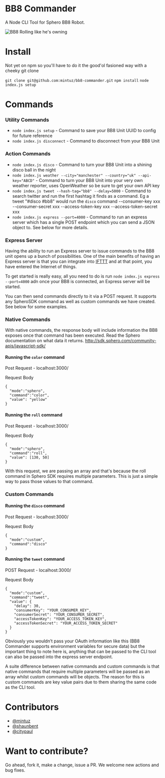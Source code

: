 # BB8 Commander
A Node CLI Tool for Sphero BB8 Robot.

![BB8 Rolling like he's owning](http://i.imgur.com/00sZIf3.gif)

# Install
Not yet on npm so you'll have to do it the good'ol fasioned way with a cheeky git clone

`git clone git@github.com:mintuz/bb8-commander.git`
`npm install`
`node index.js setup`

# Commands

### Utility Commands
* `node index.js setup` - Command to save your BB8 Unit UUID to config for future reference
* `node index.js disconnect` - Command to disconnect from your BB8 Unit

### Action Commands
* `node index.js disco` - Command to turn your BB8 Unit into a shining disco ball in the night
* `node index.js weather --city="manchester" --country="uk" --api-key="ABCD"` - Command to turn your BB8 Unit into your very own weather reporter, uses OpenWeather so be sure to get your own API key
* `node index.js tweet --hash-tag="bb8" --delay=5000` - Command to search twitter and run the first hashtag it finds as a command. Eg a tweet "#disco #bb8" would run the `disco` command --consumer-key xxx --consumer-secret xxx --access-token-key xxx --access-token-secret xxx
* `node index.js express --port=4000` - Command to run an express server which has a single POST endpoint which you can send a JSON object to. See below for more details.

### Express Server

Having the ability to run an Express server to issue commands to the BB8 unit opens up a bunch of possibilities. One of the main benefits of having an Express server is that you can integrate into [IFTTT](https://ifttt.com/) and at that point, you have entered the Internet of things.

To get started is really easy, all you need to do is run `node index.js express --port=4000` adn once your BB8 is connected, an Express server will be started.

You can then send commands directly to it via a POST request. It supports any SpheroSDK command as well as custom commands we have created. See below for some examples.

### Native Commands

With native commands, the response body will include information the BB8 exposes once that command has been executed. Read the Sphero documentation on what data it returns. http://sdk.sphero.com/community-apis/javascript-sdk/

#### Running the `color` command

Post Request - localhost:3000/

Request Body

```
{ 
  "mode":"sphero", 
  "command":"color",
  "value": "yellow"
}
```

#### Running the `roll` command

Post Request - localhost:3000/

Request Body

```
{ 
  "mode":"sphero", 
  "command":"roll",
  "value": [130, 50]
}
```

With this request, we are passing an array and that's because the roll command in Sphero SDK requires multiple parameters. This is just a simple way to pass those values to that command.

### Custom Commands

#### Running the `disco` command

Post Request - localhost:3000/

Request Body

```
{ 
  "mode":"custom", 
  "command":"disco"
}
```

#### Running the `tweet` command

POST Request - localhost:3000/

Request Body

```
{
  "mode":"custom", 
  "command":"tweet", 
  "value": {
    "delay": 30,
    "consumerKey": "YOUR_CONSUMER_KEY",
    "consumerSecret": "YOUR_CONSUMER_SECRET",
    "accessTokenKey": "YOUR_ACCESS_TOKEN_KEY",
    "accessTokenSecret": "YOUR_ACCESS_TOKEN_SECRET"
  }
}
```

Obviously you wouldn’t pass your OAuth information like this (BB8 Commander supports environment variables for secure data) but the important thing to note here is, anything that can be passed to the CLI tool can also be passed into the express server endpoint.

A suite difference between native commands and custom commands is that native commands that require multiple parameters will be passed as an array whilst custom commands will be objects. The reason for this is custom commands are key value pairs due to them sharing the same code as the CLI tool.

# Contributors
* [@mintuz](http://twitter.com/mintuz)
* [@shaunbent](http://twitter.com/shaunbent)
* [@citypaul](http://twitter.com/paulhammond)

# Want to contribute?

Go ahead, fork it, make a change, issue a PR. We welcome new actions and bug fixes. 
